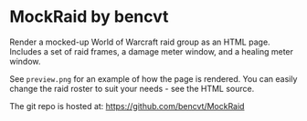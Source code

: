 # MockRaid by bencvt

Render a mocked-up World of Warcraft raid group as an HTML page. Includes a set of raid frames, a damage meter window, and a healing meter window.

See `preview.png` for an example of how the page is rendered. You can easily change the raid roster to suit your needs - see the HTML source.

The git repo is hosted at: https://github.com/bencvt/MockRaid
